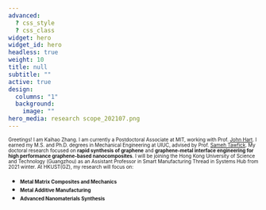 ```yaml
---
advanced:
  ? css_style
  ? css_class
widget: hero
widget_id: hero
headless: true
weight: 10
title: null
subtitle: ""
active: true
design:
  columns: "1"
  background:
    image: ""
hero_media: research scope_202107.png
---
```

<span style="font-size: 0.7em; line-height: normal;"> Greetings! I am Kaihao Zhang. I am currently a Postdoctoral Associate at MIT, working with Prof. [John Hart](https://mechanosynthesis.mit.edu/). I earned my M.S. and Ph.D. degrees in Mechanical Engineering at UIUC, advised by Prof. [Sameh Tawfick](https://tawfick.mechse.illinois.edu/). My doctoral research focused on **rapid synthesis of graphene** and **graphene-metal interface engineering for high performance graphene-based nanocomposites**. I will be joining the Hong Kong University of Science and Technology (Guangzhou) as an Assistant Professor in Smart Manufacturing Thread in Systems Hub from 2021 winter. At HKUST(GZ), my research will focus on:</span>

* <span style="font-size: 0.7em;">**Metal Matrix Composites and Mechanics**
* <span style="font-size: 0.7em;">**Metal Additive Manufacturing**
* <span style="font-size: 0.7em;">**Advanced Nanomaterials Synthesis**

